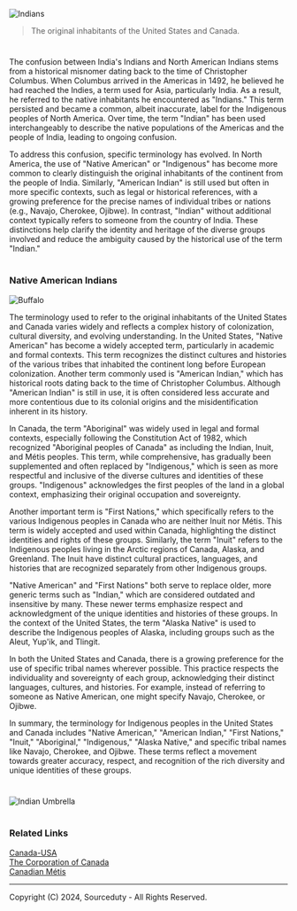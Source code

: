 ![Indians](https://github.com/sourceduty/Indian_Terminology/assets/123030236/1cde78a9-ec7d-4ffd-813c-59afceeeacf9)

> The original inhabitants of the United States and Canada.

#

The confusion between India's Indians and North American Indians stems from a historical misnomer dating back to the time of Christopher Columbus. When Columbus arrived in the Americas in 1492, he believed he had reached the Indies, a term used for Asia, particularly India. As a result, he referred to the native inhabitants he encountered as "Indians." This term persisted and became a common, albeit inaccurate, label for the Indigenous peoples of North America. Over time, the term "Indian" has been used interchangeably to describe the native populations of the Americas and the people of India, leading to ongoing confusion.

To address this confusion, specific terminology has evolved. In North America, the use of "Native American" or "Indigenous" has become more common to clearly distinguish the original inhabitants of the continent from the people of India. Similarly, "American Indian" is still used but often in more specific contexts, such as legal or historical references, with a growing preference for the precise names of individual tribes or nations (e.g., Navajo, Cherokee, Ojibwe). In contrast, "Indian" without additional context typically refers to someone from the country of India. These distinctions help clarify the identity and heritage of the diverse groups involved and reduce the ambiguity caused by the historical use of the term "Indian."

#
### Native American Indians

![Buffalo](https://github.com/sourceduty/Indian_Terminology/assets/123030236/0552f0be-9ea9-4133-8197-206252d5c9a2)

The terminology used to refer to the original inhabitants of the United States and Canada varies widely and reflects a complex history of colonization, cultural diversity, and evolving understanding. In the United States, "Native American" has become a widely accepted term, particularly in academic and formal contexts. This term recognizes the distinct cultures and histories of the various tribes that inhabited the continent long before European colonization. Another term commonly used is "American Indian," which has historical roots dating back to the time of Christopher Columbus. Although "American Indian" is still in use, it is often considered less accurate and more contentious due to its colonial origins and the misidentification inherent in its history.

In Canada, the term "Aboriginal" was widely used in legal and formal contexts, especially following the Constitution Act of 1982, which recognized "Aboriginal peoples of Canada" as including the Indian, Inuit, and Métis peoples. This term, while comprehensive, has gradually been supplemented and often replaced by "Indigenous," which is seen as more respectful and inclusive of the diverse cultures and identities of these groups. "Indigenous" acknowledges the first peoples of the land in a global context, emphasizing their original occupation and sovereignty.

Another important term is "First Nations," which specifically refers to the various Indigenous peoples in Canada who are neither Inuit nor Métis. This term is widely accepted and used within Canada, highlighting the distinct identities and rights of these groups. Similarly, the term "Inuit" refers to the Indigenous peoples living in the Arctic regions of Canada, Alaska, and Greenland. The Inuit have distinct cultural practices, languages, and histories that are recognized separately from other Indigenous groups.

"Native American" and "First Nations" both serve to replace older, more generic terms such as "Indian," which are considered outdated and insensitive by many. These newer terms emphasize respect and acknowledgment of the unique identities and histories of these groups. In the context of the United States, the term "Alaska Native" is used to describe the Indigenous peoples of Alaska, including groups such as the Aleut, Yup'ik, and Tlingit.

In both the United States and Canada, there is a growing preference for the use of specific tribal names wherever possible. This practice respects the individuality and sovereignty of each group, acknowledging their distinct languages, cultures, and histories. For example, instead of referring to someone as Native American, one might specify Navajo, Cherokee, or Ojibwe.

In summary, the terminology for Indigenous peoples in the United States and Canada includes "Native American," "American Indian," "First Nations," "Inuit," "Aboriginal," "Indigenous," "Alaska Native," and specific tribal names like Navajo, Cherokee, and Ojibwe. These terms reflect a movement towards greater accuracy, respect, and recognition of the rich diversity and unique identities of these groups.

#

![Indian Umbrella](https://github.com/user-attachments/assets/148da83e-cd8b-43da-aef9-5666e8eef6d5)

#
### Related Links

[Canada-USA](https://github.com/sourceduty/Canada-USA)
<br>
[The Corporation of Canada](https://github.com/sourceduty/The_Corporation_of_Canada)
<br>
[Canadian Métis](https://github.com/sourceduty/Canadian_Metis)

***
Copyright (C) 2024, Sourceduty - All Rights Reserved.
